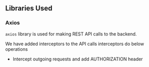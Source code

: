 ## Libraries Used

### Axios

`axios` library is used for making REST API calls to the backend.

We have added interceptors to the API calls
interceptors do below operations

- Intercept outgoing requests and add AUTHORIZATION header